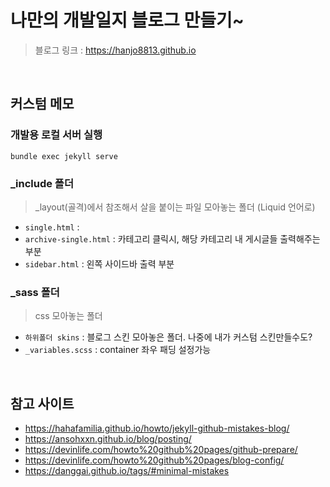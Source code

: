 # 나만의 개발일지 블로그 만들기~

> 블로그 링크 : https://hanjo8813.github.io

<br>

## 커스텀 메모

### 개발용 로컬 서버 실행
`bundle exec jekyll serve`

### _include 폴더
> _layout(골격)에서 참조해서 살을 붙이는 파일 모아놓는 폴더 (Liquid 언어로)

- `single.html` : 
- `archive-single.html` : 카테고리 클릭시, 해당 카테고리 내 게시글들 출력해주는 부분
- `sidebar.html` : 왼쪽 사이드바 출력 부분

### _sass 폴더
> css 모아놓는 폴더

- `하위폴더 skins` : 블로그 스킨 모아놓은 폴더. 나중에 내가 커스텀 스킨만들수도?
- `_variables.scss` : container 좌우 패딩 설정가능

<br>

## 참고 사이트

- https://hahafamilia.github.io/howto/jekyll-github-mistakes-blog/
- https://ansohxxn.github.io/blog/posting/
- https://devinlife.com/howto%20github%20pages/github-prepare/
- https://devinlife.com/howto%20github%20pages/blog-config/
- https://danggai.github.io/tags/#minimal-mistakes
